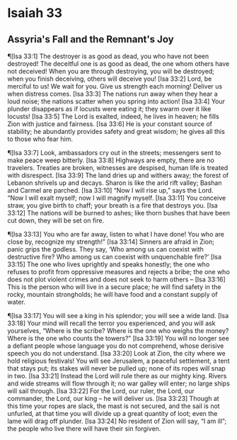 # Isaiah 33

## Assyria's Fall and the Remnant's Joy
¶[Isa 33:1] The destroyer is as good as dead, you who have not been destroyed! The deceitful one is as good as dead, the one whom others have not deceived! When you are through destroying, you will be destroyed; when you finish deceiving, others will deceive you!
[Isa 33:2] Lord, be merciful to us! We wait for you. Give us strength each morning! Deliver us when distress comes.
[Isa 33:3] The nations run away when they hear a loud noise; the nations scatter when you spring into action!
[Isa 33:4] Your plunder disappears as if locusts were eating it; they swarm over it like locusts!
[Isa 33:5] The Lord is exalted, indeed, he lives in heaven; he fills Zion with justice and fairness.
[Isa 33:6] He is your constant source of stability; he abundantly provides safety and great wisdom; he gives all this to those who fear him.

¶[Isa 33:7] Look, ambassadors cry out in the streets; messengers sent to make peace weep bitterly.
[Isa 33:8] Highways are empty, there are no travelers. Treaties are broken, witnesses are despised, human life is treated with disrespect.
[Isa 33:9] The land dries up and withers away; the forest of Lebanon shrivels up and decays. Sharon is like the arid rift valley; Bashan and Carmel are parched.
[Isa 33:10] “Now I will rise up,” says the Lord. “Now I will exalt myself; now I will magnify myself.
[Isa 33:11] You conceive straw, you give birth to chaff; your breath is a fire that destroys you.
[Isa 33:12] The nations will be burned to ashes; like thorn bushes that have been cut down, they will be set on fire.

¶[Isa 33:13] You who are far away, listen to what I have done! You who are close by, recognize my strength!”
[Isa 33:14] Sinners are afraid in Zion; panic grips the godless. They say, ‘Who among us can coexist with destructive fire? Who among us can coexist with unquenchable fire?’
[Isa 33:15] The one who lives uprightly and speaks honestly; the one who refuses to profit from oppressive measures and rejects a bribe; the one who does not plot violent crimes and does not seek to harm others –
[Isa 33:16] This is the person who will live in a secure place; he will find safety in the rocky, mountain strongholds; he will have food and a constant supply of water.

¶[Isa 33:17] You will see a king in his splendor; you will see a wide land.
[Isa 33:18] Your mind will recall the terror you experienced, and you will ask yourselves, “Where is the scribe? Where is the one who weighs the money? Where is the one who counts the towers?”
[Isa 33:19] You will no longer see a defiant people whose language you do not comprehend, whose derisive speech you do not understand.
[Isa 33:20] Look at Zion, the city where we hold religious festivals! You will see Jerusalem, a peaceful settlement, a tent that stays put; its stakes will never be pulled up; none of its ropes will snap in two.
[Isa 33:21] Instead the Lord will rule there as our mighty king. Rivers and wide streams will flow through it; no war galley will enter; no large ships will sail through.
[Isa 33:22] For the Lord, our ruler, the Lord, our commander, the Lord, our king – he will deliver us.
[Isa 33:23] Though at this time your ropes are slack, the mast is not secured, and the sail is not unfurled, at that time you will divide up a great quantity of loot; even the lame will drag off plunder.
[Isa 33:24] No resident of Zion will say, “I am ill”; the people who live there will have their sin forgiven.

